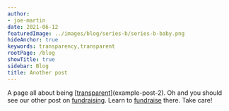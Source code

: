 ```yaml
---
author:
- joe-martin
date: 2021-06-12
featuredImage: ../images/blog/series-b/series-b-baby.png
hideAnchor: true
keywords: transparency,transparent
rootPage: /blog
showTitle: true
sidebar: Blog
title: Another post
---
```

A page all about being [[transparent](example-post)](example-post-2).
Oh and you should see our other post on [fundraising](example-post). Learn to [fundraise](example-post) there.
Take care!
